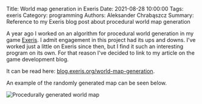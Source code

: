 Title: World map generation in Exeris
Date: 2021-08-28 10:00:00
Tags: exeris
Category: programming
Authors: Aleksander Chrabąszcz
Summary: Reference to my Exeris blog post about procedural world map generation

A year ago I worked on an algorithm for procedural world generation in my game [Exeris](https://blog.exeris.org). I admit engagement in this project had its ups and downs. I've worked just a little on Exeris since then, but I find it such an interesting program on its own. For that reason I've decided to link to my article on the game development blog.

It can be read here: [blog.exeris.org/world-map-generation](https://blog.exeris.org/world-map-generation.html).

An example of the randomly generated map can be seen below.

![Procedurally generated world map](/images/world-generation-in-exeris/map-example.png)
